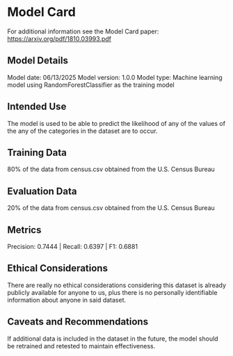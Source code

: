 # Model Card

For additional information see the Model Card paper: https://arxiv.org/pdf/1810.03993.pdf

## Model Details

Model date: 06/13/2025
Model version: 1.0.0
Model type: Machine learning model using RandomForestClassifier as the training model

## Intended Use

The model is used to be able to predict the likelihood of any of the values of the any of the categories in the dataset are to occur.

## Training Data

80% of the data from census.csv obtained from the U.S. Census Bureau

## Evaluation Data

20% of the data from census.csv obtained from the U.S. Census Bureau

## Metrics

Precision: 0.7444 | Recall: 0.6397 | F1: 0.6881

## Ethical Considerations

There are really no ethical considerations considering this dataset is already publicly available for anyone to us, plus there is no personally identifiable information about anyone in said dataset.

## Caveats and Recommendations

If additional data is included in the dataset in the future, the model should be retrained and retested to maintain effectiveness.